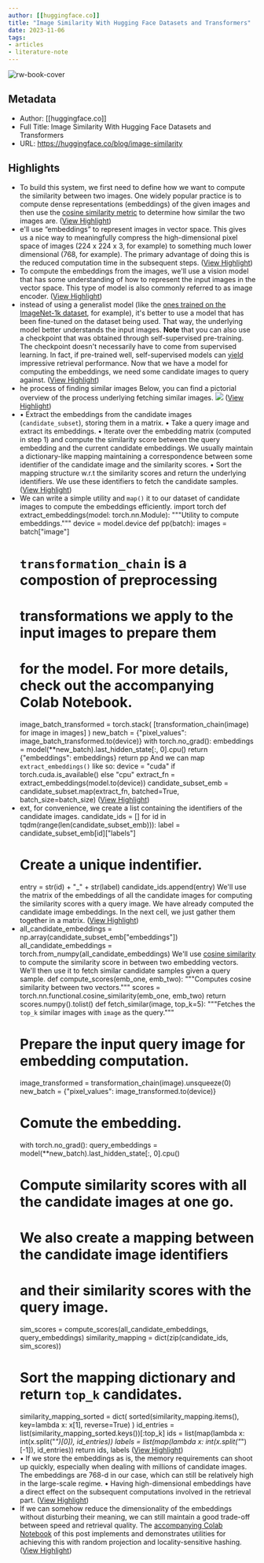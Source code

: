```yaml
---
author: [[huggingface.co]]
title: "Image Similarity With Hugging Face Datasets and Transformers"
date: 2023-11-06
tags: 
- articles
- literature-note
---
```

![rw-book-cover](https://huggingface.co/blog/assets/image_similarity/thumbnail.png)

## Metadata
- Author: [[huggingface.co]]
- Full Title: Image Similarity With Hugging Face Datasets and Transformers
- URL: https://huggingface.co/blog/image-similarity

## Highlights
- To build this system, we first need to define how we want to compute the similarity between two images. One widely popular practice is to compute dense representations (embeddings) of the given images and then use the [cosine similarity metric](https://en.wikipedia.org/wiki/Cosine_similarity) to determine how similar the two images are. ([View Highlight](https://read.readwise.io/read/01hejdzkshhyr88dadn39430df))
- e'll use “embeddings” to represent images in vector space. This gives us a nice way to meaningfully compress the high-dimensional pixel space of images (224 x 224 x 3, for example) to something much lower dimensional (768, for example). The primary advantage of doing this is the reduced computation time in the subsequent steps. ([View Highlight](https://read.readwise.io/read/01heje009s1j49pt8me2w77s08))
- To compute the embeddings from the images, we'll use a vision model that has some understanding of how to represent the input images in the vector space. This type of model is also commonly referred to as image encoder. ([View Highlight](https://read.readwise.io/read/01heje059w9n7jtyzy3ks9nxtx))
- instead of using a generalist model (like the [ones trained on the ImageNet-1k dataset](https://huggingface.co/models?dataset=dataset:imagenet-1k&sort=downloads), for example), it's better to use a model that has been fine-tuned on the dataset being used. That way, the underlying model better understands the input images.
  **Note** that you can also use a checkpoint that was obtained through self-supervised pre-training. The checkpoint doesn't necessarily have to come from supervised learning. In fact, if pre-trained well, self-supervised models can [yield](https://ai.facebook.com/blog/dino-paws-computer-vision-with-self-supervised-transformers-and-10x-more-efficient-training/) impressive retrieval performance.
  Now that we have a model for computing the embeddings, we need some candidate images to query against. ([View Highlight](https://read.readwise.io/read/01heje2hsr14vvrx1m66cwgyp7))
- he process of finding similar images
  Below, you can find a pictorial overview of the process underlying fetching similar images.
  ![](https://huggingface.co/datasets/huggingface/documentation-images/resolve/main/blog/image_similarity/fetch-similar-process.png) ([View Highlight](https://read.readwise.io/read/01heje4a0rwmzvpv9kax6ww9qz))
- • Extract the embeddings from the candidate images (`candidate_subset`), storing them in a matrix.
  • Take a query image and extract its embeddings.
  • Iterate over the embedding matrix (computed in step 1) and compute the similarity score between the query embedding and the current candidate embeddings. We usually maintain a dictionary-like mapping maintaining a correspondence between some identifier of the candidate image and the similarity scores.
  • Sort the mapping structure w.r.t the similarity scores and return the underlying identifiers. We use these identifiers to fetch the candidate samples. ([View Highlight](https://read.readwise.io/read/01heje4v0mnhqa6zezgzf6wdvv))
- We can write a simple utility and `map()` it to our dataset of candidate images to compute the embeddings efficiently.
  import torch 
  def extract_embeddings(model: torch.nn.Module):
  """Utility to compute embeddings."""
  device = model.device
  def pp(batch):
  images = batch["image"]
  # `transformation_chain` is a compostion of preprocessing
  # transformations we apply to the input images to prepare them
  # for the model. For more details, check out the accompanying Colab Notebook.
  image_batch_transformed = torch.stack(
  [transformation_chain(image) for image in images]
  )
  new_batch = {"pixel_values": image_batch_transformed.to(device)}
  with torch.no_grad():
  embeddings = model(**new_batch).last_hidden_state[:, 0].cpu()
  return {"embeddings": embeddings}
  return pp
  And we can map `extract_embeddings()` like so:
  device = "cuda" if torch.cuda.is_available() else "cpu"
  extract_fn = extract_embeddings(model.to(device))
  candidate_subset_emb = candidate_subset.map(extract_fn, batched=True, batch_size=batch_size) ([View Highlight](https://read.readwise.io/read/01heje6vzpfjsjg4vhqjd8tq3p))
- ext, for convenience, we create a list containing the identifiers of the candidate images.
  candidate_ids = []
  for id in tqdm(range(len(candidate_subset_emb))):
  label = candidate_subset_emb[id]["labels"]
  # Create a unique indentifier.
  entry = str(id) + "_" + str(label)
  candidate_ids.append(entry)
  We'll use the matrix of the embeddings of all the candidate images for computing the similarity scores with a query image. We have already computed the candidate image embeddings. In the next cell, we just gather them together in a matrix. ([View Highlight](https://read.readwise.io/read/01heje701fcmp8brn4c2b7yv7v))
- all_candidate_embeddings = np.array(candidate_subset_emb["embeddings"])
  all_candidate_embeddings = torch.from_numpy(all_candidate_embeddings)
  We'll use [cosine similarity](https://en.wikipedia.org/wiki/Cosine_similarity) to compute the similarity score in between two embedding vectors. We'll then use it to fetch similar candidate samples given a query sample.
  def compute_scores(emb_one, emb_two):
  """Computes cosine similarity between two vectors."""
  scores = torch.nn.functional.cosine_similarity(emb_one, emb_two)
  return scores.numpy().tolist()
  def fetch_similar(image, top_k=5):
  """Fetches the `top_k` similar images with `image` as the query."""
  # Prepare the input query image for embedding computation.
  image_transformed = transformation_chain(image).unsqueeze(0)
  new_batch = {"pixel_values": image_transformed.to(device)}
  # Comute the embedding.
  with torch.no_grad():
  query_embeddings = model(**new_batch).last_hidden_state[:, 0].cpu()
  # Compute similarity scores with all the candidate images at one go.
  # We also create a mapping between the candidate image identifiers
  # and their similarity scores with the query image.
  sim_scores = compute_scores(all_candidate_embeddings, query_embeddings)
  similarity_mapping = dict(zip(candidate_ids, sim_scores))
  # Sort the mapping dictionary and return `top_k` candidates.
  similarity_mapping_sorted = dict(
  sorted(similarity_mapping.items(), key=lambda x: x[1], reverse=True)
  )
  id_entries = list(similarity_mapping_sorted.keys())[:top_k]
  ids = list(map(lambda x: int(x.split("_")[0]), id_entries))
  labels = list(map(lambda x: int(x.split("_")[-1]), id_entries))
  return ids, labels
  [](https://huggingface.co/blog/image-similarity#perform-a-query) ([View Highlight](https://read.readwise.io/read/01heje7a8jj8kq9a9t4jt3tgqw))
- • If we store the embeddings as is, the memory requirements can shoot up quickly, especially when dealing with millions of candidate images. The embeddings are 768-d in our case, which can still be relatively high in the large-scale regime.
  • Having high-dimensional embeddings have a direct effect on the subsequent computations involved in the retrieval part. ([View Highlight](https://read.readwise.io/read/01heje8a0mny6s1vmsemqbcycc))
- If we can somehow reduce the dimensionality of the embeddings without disturbing their meaning, we can still maintain a good trade-off between speed and retrieval quality. The [accompanying Colab Notebook](https://colab.research.google.com/github/huggingface/notebooks/blob/main/examples/image_similarity.ipynb) of this post implements and demonstrates utilities for achieving this with random projection and locality-sensitive hashing. ([View Highlight](https://read.readwise.io/read/01heje8hbq3xw9k8j80m8f23zs))
